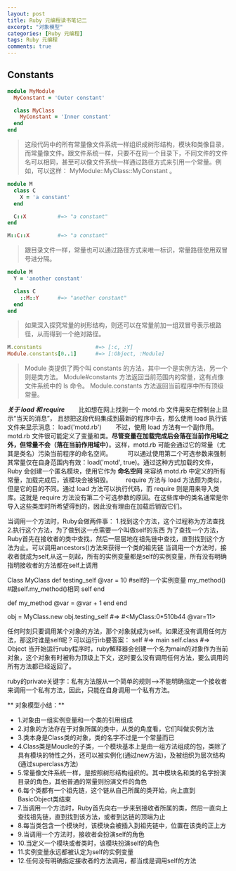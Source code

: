 ```yaml
---
layout: post
title: Ruby 元编程读书笔记二
excerpt: "对象模型"
categories: [Ruby 元编程]
tags: Ruby 元编程
comments: true
---
```


## Constants

```ruby
module MyModule
  MyConstant = 'Outer constant'

  class MyClass
    MyConstant = 'Inner constant'
  end
end
```
>这段代码中的所有常量像文件系统一样组织成树形结构，模块和类像目录，而常量像文件。跟文件系统一样，只要不在同一个目录下，不同文件的文件名可以相同，甚至可以像文件系统一样通过路径方式来引用一个常量。例如，可以这样： MyModule::MyClass::MyConstant 。

```ruby
module M
  class C
    X = 'a constant'
  end

  C::X          #=> "a constant"
end

M::C::X         #=> "a constant"
```
>跟目录文件一样，常量也可以通过路径方式来唯一标识，常量路径使用双冒号进分隔。

```ruby
module M
  Y = 'another constant'

  class C
    ::M::Y      #=> "another constant"
  end
end
```
>如果深入探究常量的树形结构，则还可以在常量前加一组双冒号表示根路径，从而得到一个绝对路径。

```ruby
M.constants                 #=> [:c, :Y]
Module.constants[0..1]      #=> [:Object, :Module]
```
>Module 类提供了两个叫 constants 的方法，其中一个是实例方法，另一个则是类方法。 Module#constants 方法返回当前范围内的常量，这有点像文件系统中的 ls 命令。 Module.constants 方法返回当前程序中所有顶级常量。

***关于 load 和 require***
&emsp;&emsp;比如想在网上找到一个 motd.rb 文件用来在控制台上显示“当天的消息”， 且想把这段代码集成到最新的程序中去，那么使用 load 执行该文件来显示消息： load('motd.rb')
&emsp;&emsp;不过，使用 load 方法有一个副作用。motd.rb 文件很可能定义了变量和类。**尽管变量在加载完成后会落在当前作用域之外，但常量不会（落在当前作用域中）**。这样，motd.rb 可能会通过它的常量（尤其是类名）污染当前程序的命名空间。
&emsp;&emsp; 可以通过使用第二个可选参数来强制其常量仅在自身范围内有效：load('motd', true)。通过这种方式加载的文件，Ruby 会创建一个匿名模块，使用它作为 **命名空间** 来容纳 motd.rb 中定义的所有常量，加载完成后，该模块会被销毁。
&emsp;&emsp;require 方法与 load 方法颇为类似，但是它的目的不同。通过 load 方法可以执行代码，而 require 则是用来导入类库。这就是 require 方法没有第二个可选参数的原因。在这些库中的类名通常是你导入这些类库时所希望得到的，因此没有理由在加载后销毁它们。


当调用一个方法时，Ruby会做两件事：
1.找到这个方法，这个过程称为方法查找
2.执行这个方法，为了做到这一点需要一个叫做self的东西
为了查找一个方法，Ruby首先在接收者的类中查找，然后一层层地在祖先链中查找，直到找到这个方法为止。可以调用ancestors()方法来获得一个类的祖先链
当调用一个方法时，接收者就成为self,从这一刻起，所有的实例变量都是self的实例变量，所有没有明确指明接收者的方法都在self上调用

Class MyClass
  def testing_self
    @var = 10             #self的一个实例变量
    my_method()           #跟self.my_method()相同
    self
  end

  def my_method
    @var = @var + 1
  end
end

obj = MyClass.new
obj.testing_self      #=> #<MyClass:0*510b44 @var=11>

任何时刻只要调用某个对象的方法，那个对象就成为self。如果还没有调用任何方法，那这时谁是self呢？可以运行irb要答案：
self       #=> main
self.class #=> Object
当开始运行ruby程序时，ruby解释器会创建一个名为main的对象作为当前对象，这个对象有时被称为顶级上下文，这时要么没有调用任何方法，要么调用的所有方法都已经返回了。

ruby的private关键字：私有方法服从一个简单的规则-->不能明确指定一个接收者来调用一个私有方法，因此，只能在自身调用一个私有方法。

** 对象模型小结：**
* 1.对象由一组实例变量和一个类的引用组成
* 2.对象的方法存在于对象所属的类中，从类的角度看，它们叫做实例方法
* 3.类本身是Class类的对象，类的名字不过是一个常量而已
* 4.Class类是Moudle的子类，一个模块基本上是由一组方法组成的包，类除了具有模块的特性之外，还可以被实例化(通过new方法)，及被组织为层次结构(通过superclass方法)
* 5.常量像文件系统一样，是按照树形结构组织的。其中模块名和类的名字扮演目录的角色，其他普通的常量则扮演文件的角色
* 6.每个类都有一个祖先链，这个链从自己所属的类开始，向上直到BasicObject类结束
* 7.当调用一个方法时，Ruby首先向右一步来到接收者所属的类，然后一直向上查找祖先链，直到找到该方法，或者到达链的顶端为止
* 8.每当类包含一个模块时，该模块会被插入到祖先链中，位置在该类的正上方
* 9.当调用一个方法时，接收者会扮演self的角色
* 10.当定义一个模块或者类时，该模块扮演self的角色
* 11.实例变量永远都被认定为self的实例变量
* 12.任何没有明确指定接收者的方法调用，都当成是调用self的方法
